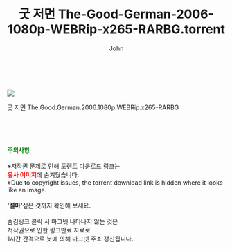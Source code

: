 ﻿---
layout: post
title:  "    굿 저먼 The-Good-German-2006-1080p-WEBRip-x265-RARBG.torrent"
author: John
categories: [ 영화 ]
tags: [  ]
image: https://torrentrj54.com/uploadfile/full/0f700d69e91282e6b7d18aa10c08c55321d27344.jpg 
description: "    굿 저먼 The-Good-German-2006-1080p-WEBRip-x265-RARBG torrent 정보 공유"
toc: true
toc_sticky: true
---

<br>
<p><img src="https://torrentrj54.com/uploadfile/full/0f700d69e91282e6b7d18aa10c08c55321d27344.jpg"/></p>
 굿 저먼 The.Good.German.2006.1080p.WEBRip.x265-RARBG  
    
<br><br><br>
<p data-ke-size="size16"><b><span style="color: green;">주의사항</span></b><br /><br />※저작권 문제로 인해 토렌트 다운로드 링크는<br /><b><span style="color: red;">유사 이미지</span></b>에 숨겨뒀습니다.<br />※Due to copyright issues, the torrent download link is hidden where it looks like an image.<br /><br /><b>'설마'</b>싶은 것까지 확인해 보세요.<br /><br />숨김링크 클릭 시 마그넷 나타나지 않는 것은<br />저작권으로 인한 링크만료 자료로<br />1시간 간격으로 봇에 의해 마그넷 주소 갱신됩니다.</p>
